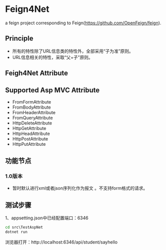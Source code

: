 # Feign4Net

a feign project corresponding to Feign(https://github.com/OpenFeign/feign).

## Principle

+ 所有的特性除了URL信息类的特性外，全部采用“子为准”原则。
+ URL信息相关的特性，采取“父+子”原则。

## Feigh4Net Attribute

## Supported Asp MVC Attribute

+ FromFormAttribute
+ FromBodyAttribute
+ FromHeaderAttribute
+ FromQueryAttribute
+ HttpDeleteAttribute
+ HttpGetAttribute
+ HttpHeadAttribute  
+ HttpPostAttribute
+ HttpPutAttribute

## 功能节点

### 1.0版本

+ 暂时默认进行xml或者json序列化作为报文 。不支持form格式的请求。

## 测试步骤

1、appsetting.json中已经配置端口：6346

``` cmd
cd src\TestAspNet
dotnet run
```

浏览器打开：http://localhost:6346/api/student/sayhello